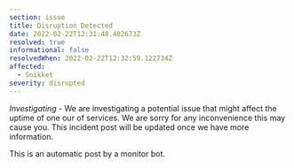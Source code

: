 ```yaml
---
section: issue
title: Disruption Detected
date: 2022-02-22T12:31:48.402673Z
resolved: true
informational: false
resolvedWhen: 2022-02-22T12:32:59.122734Z
affected:
  - Snikket
severity: disrupted
---
```

*Investigating* - We are investigating a potential issue that might affect the uptime of one our of services. We are sorry for any inconvenience this may cause you. This incident post will be updated once we have more information.

This is an automatic post by a monitor bot.
        